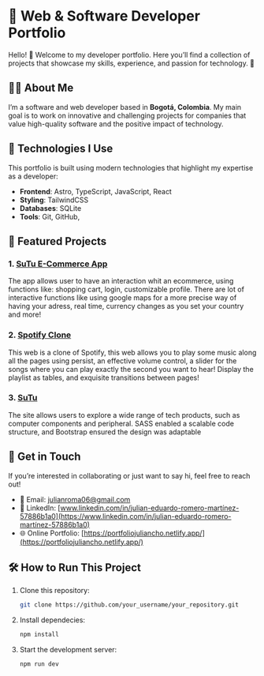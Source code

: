 # 🌟 Web & Software Developer Portfolio  

Hello! 👋 Welcome to my developer portfolio. Here you’ll find a collection of projects that showcase my skills, experience, and passion for technology. 🚀  

## 🧑‍💻 About Me  
I’m a software and web developer based in **Bogotá, Colombia**. My main goal is to work on innovative and challenging projects for companies that value high-quality software and the positive impact of technology.  

## 🚀 Technologies I Use  
This portfolio is built using modern technologies that highlight my expertise as a developer:  

- **Frontend**: Astro, TypeScript, JavaScript, React  
- **Styling**: TailwindCSS   
- **Databases**: SQLite  
- **Tools**: Git, GitHub, 


## 📂 Featured Projects  
### 1. [SuTu E-Commerce App](#)  
The app allows user to have an interaction whit an ecommerce, using functions like: shopping cart, login, customizable profile. There are lot of interactive functions like using google maps for a more precise way of having your adress, real time, currency changes as you set your country and more!  

### 2. [Spotify Clone](#)  
This web is a clone of Spotify, this web allows you to play some music along all the pages using persist, an effective volume control, a slider for the songs where you can play exactly the second you want to hear! Display the playlist as tables, and exquisite transitions between pages!

### 3. [SuTu](#)  
The site allows users to explore a wide range of tech products, such as computer components and peripheral. SASS enabled a scalable code structure, and Bootstrap ensured the design was adaptable

## 📩 Get in Touch  
If you’re interested in collaborating or just want to say hi, feel free to reach out!  

- 📧 Email: [julianroma06@gmail.com](mailto:julianroma06@gmail.com)  
- 💼 LinkedIn: [www.linkedin.com/in/julian-eduardo-romero-martínez-57886b1a0](https://www.linkedin.com/in/julian-eduardo-romero-martínez-57886b1a0)  
- 🌐 Online Portfolio: [https://portfoliojuliancho.netlify.app/](https://portfoliojuliancho.netlify.app/)  

## 🛠️ How to Run This Project  
1. Clone this repository:  
   ```bash  
   git clone https://github.com/your_username/your_repository.git  
    ```
2. Install dependecies: 
    ```bash  
    npm install  
    ```
3. Start the development server:
    ```bash   
   npm run dev  
   ```
   